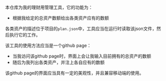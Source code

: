 本仓库为我的理财用管理工具，它的功能为：
* 根据我给定的总资产数额给出各类资产应有的数额

各类资产的描述位于项目的`plan.json`中，工具应当在运行时读取该json文件，然后执行它的工作。

该工具的使用方法应当是一个github page：
* 当我访问该github page时，界面上会让我输入目前拥有的总资产的数额
* 随后为我列出各类资产，并注上各自应有的数额

该github page的界面应当具有一定的美观性，并且兼容移动端的使用。